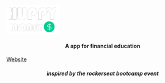 <img src="./src/assets/huppy-money.png"
     alt="Markdown Monster icon"
     style="float: cent" />

#### <center>A app for financial education

<a href="huppymoney.vercel.app/">
Website
</a>

##### <center>inspired by the rockerseat bootcamp event
